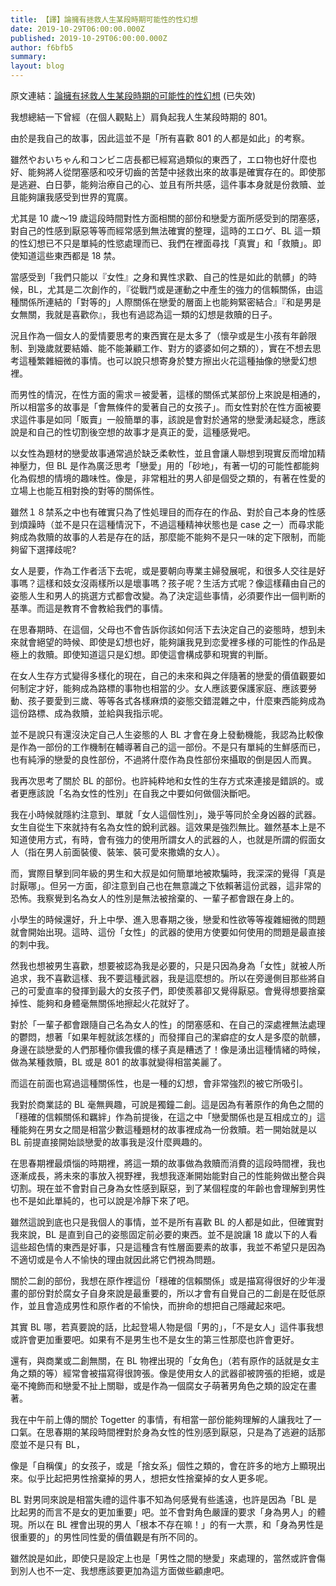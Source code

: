 ```yaml
---
title: 【譯】論擁有拯救人生某段時期可能性的性幻想
date: 2019-10-29T06:00:00.000Z
published: 2019-10-29T06:00:00.000Z
author: f6bfb5
summary:
layout: blog
---
```


原文連結：[論擁有拯救人生某段時期的可能性的性幻想](http://togetter.com/li/22217) (已失效)

我想總結一下曾經（在個人觀點上）肩負起我人生某段時期的 801。

由於是我自己的故事，因此這並不是「所有喜歡 801 的人都是如此」的考察。

雖然やおいちゃん和コンビニ店長都已經寫過類似的東西了，エロ物也好什麼也好、能夠將人從閉塞感和咬牙切齒的苦楚中拯救出來的故事是確實存在的。即使那是逃避、白日夢，能夠治療自己的心、並且有所共感，這件事本身就是份救贖、並且能夠讓我感受到世界的寬廣。

尤其是 10 歲～19 歲這段時間對性方面相關的部份和戀愛方面所感受到的閉塞感，對自己的性感到厭惡等等而經常感到無法確實的整理，這時的エロゲ、BL 這一類的性幻想已不只是單純的性慾處理而已、我們在裡面尋找「真實」和「救贖」。即使知道這些東西都是 18 禁。

當感受到「我們只能以『女性』之身和異性求歡、自己的性是如此的骯髒」的時候，BL，尤其是二次創作的，『從戰鬥或是運動之中產生的強力的信賴關係，由這種關係所連結的「對等的」人際關係在戀愛的層面上也能夠緊密結合』『和是男是女無關，我就是喜歡你』，我也有過認為這一類的幻想是救贖的日子。

況且作為一個女人的愛情要思考的東西實在是太多了（懷孕或是生小孩有年齡限制、到幾歲就要結婚、能不能兼顧工作、對方的婆婆如何之類的），實在不想去思考這種繁雜細微的事情。也可以說只想寄身於雙方擦出火花這種抽像的戀愛幻想裡。

而男性的情況，在性方面的需求＝被愛著，這樣的關係式某部份上來說是相通的，所以相當多的故事是「會無條件的愛著自己的女孩子」。而女性對於在性方面被要求這件事是如同「販賣」一般簡單的事，該說是會對於通常的戀愛湧起疑念，應該說是和自己的性切割後空想的故事才是真正的愛，這種感覺吧。

以女性為題材的戀愛故事通常過於缺乏柔軟性，並且會讓人聯想到現實反而增加精神壓力，但 BL 是作為廣泛思考「戀愛」用的「砂地」，有著一切的可能性都能夠化為假想的情境的趣味性。像是，非常粗壯的男人卻是個受之類的，有著在性愛的立場上也能互相對換的對等的關係性。

雖然１８禁系之中也有確實只為了性処理目的而存在的作品、對於自己本身的性感到煩躁時（並不是只在這種情況下，不過這種精神状態也是 case 之一）而尋求能夠成為救贖的故事的人若是存在的話，那麼能不能夠不是只一味的定下限制，而能夠留下選擇歧呢?

女人是要，作為工作者活下去呢，或是要朝向専業主婦發展呢，和很多人交往是好事嗎？這樣和妓女沒兩樣所以是壞事嗎？孩子呢？生活方式呢？像這樣藉由自己的姿態人生和男人的挑選方式都會改變。為了決定這些事情，必須要作出一個判断的基準。而這是教育不會教給我們的事情。

在思春期時、在這個，父母也不會告訴你該如何活下去決定自己的姿態時，想到未來就會絕望的時候、即使是幻想也好，能夠讓我見到恋愛裡多様的可能性的作品是極上的救贖。即使知道這只是幻想。即使這會構成夢和現實的判斷。

在女人生存方式變得多樣化的現在，自己的未來和與之伴隨著的戀愛的價值觀要如何制定才好，能夠成為路標的事物也相當的少。女人應該要保護家庭、應該要勞動、孩子要愛到三歲、等等各式各樣麻煩的姿態交錯混雜之中，什麼東西能夠成為這份路標、成為救贖，並給與我指示呢。

並不是說只有還沒決定自己人生姿態的人 BL 才會在身上發動機能，我認為比較像是作為一部份的工作機制在輔導著自己的這一部份。不是只有單純的生鮮感而已，也有純淨的戀愛的良性部份，不過將什麼作為良性部份來攝取的倒是因人而異。

我再次思考了關於 BL 的部份。也許純粋地和女性的生存方式來連接是錯誤的。或者更應該說「名為女性的性別」在自我之中要如何做個決斷吧。

我在小時候就隱約注意到、單就「女人這個性別」，幾乎等同於全身凶器的武器。女生自從生下來就持有名為女性的銳利武器。這效果是強烈無比。雖然基本上是不知道使用方式，有時，會有強力的使用所謂女人的武器的人，也就是所謂的假面女人（指在男人前面裝傻、裝笨、裝可愛來撒嬌的女人）。

而，實際目擊到同年級的男生和大叔是如何簡單地被欺騙時，我深深的覺得「真是討厭哪」。但另一方面，卻注意到自己也在無意識之下依賴著這份武器，這非常的恐怖。我察覺到名為女人的性別是無法被捨棄的、一輩子都會跟在身上的。

小學生的時候還好，升上中學、進入思春期之後，戀愛和性欲等等複雜細微的問題就會開始出現。這時、這份「女性」的武器的使用方使要如何使用的問題是最直接的刺中我。

然我也想被男生喜歡，想要被認為我是必要的，只是只因為身為「女性」就被人所追求，我不喜歡這樣、我不要這種武器，我是這麼想的。所以在旁邊側目那些將自己的可愛直率的發揮到最大的女孩子們，即使羨慕卻又覺得厭惡。會覺得想要捨棄掉性、能夠和身體毫無關係地擦起火花就好了。

對於「一輩子都會跟隨自己名為女人的性」的閉塞感和、在自己的深處裡無法處理的鬱悶，想著「如果年輕就該怎樣的」而發揮自己的潔癖症的女人是多麼的骯髒，身邊在談戀愛的人們那種你儂我儂的樣子真是糟透了！像是湧出這種情緒的時候，做為某種救贖，BL 或是 801 的故事就變得相當美麗了。

而這在前面也寫過這種關係性，也是一種的幻想，會非常強烈的被它所吸引。

我對於商業誌的 BL 毫無興趣，可說是獨鐘二創。這是因為有著原作的角色之間的「穩確的信賴關係和羈絆」作為前提後，在這之中「戀愛關係也是互相成立的」這種能夠在男女之間是相當少數這種題材的故事裡成為一份救贖。若一開始就是以 BL 前提直接開始談戀愛的故事我是沒什麼興趣的。

在思春期裡最煩惱的時期裡，將這一類的故事做為救贖而消費的這段時間裡，我也逐漸成長，將未來的事放入視野裡，我想我逐漸開始能對自己的性能夠做出整合與切割。現在並不會對自己身為女性感到厭惡，到了某個程度的年齡也會理解到男性也不是如此單純的，也可以說是冷靜下來了吧。

雖然這說到底也只是我個人的事情，並不是所有喜歡 BL 的人都是如此，但確實對我來說，BL 是直到自己的姿態固定前必要的東西。並不是說讓 18 歲以下的人看這些超色情的東西是好事，只是這種含有性層面要素的故事，我並不希望只是因為不適切或是令人不愉快的理由就因此將它們視為問題。

關於二創的部份，我想在原作裡這份「穩確的信賴關係」或是描寫得很好的少年漫畫的部份對於腐女子自身來說是最重要的，所以才會有自覺自己的二創是在貶低原作，並且會造成男性和原作者的不愉快，而拚命的想把自己隱藏起來吧。

其實 BL 哪，若真要說的話，比起登場人物是個「男的」，「不是女人」這件事我想或許會更加重要吧。如果有不是男生也不是女生的第三性那麼也許會更好。

還有，與商業或二創無關，在 BL 物裡出現的「女角色」（若有原作的話就是女主角之類的等）經常會被描寫得很誇張。像是使用女人的武器卻被誇張的拒絕，或是毫不掩飾而和戀愛不扯上關聯，或是作為一個腐女子萌著男角色之類的設定在畫著。

我在中午前上傳的關於 Togetter 的事情，有相當一部份能夠理解的人讓我吐了一口氣。在思春期的某段時間裡對於身為女性的性別感到厭惡，只是為了逃避的話那麼並不是只有 BL，

像是「自稱僕」的女孩子，或是「捨女系」個性之類的，會在許多的地方上顯現出來。似乎比起把男性捨棄掉的男人，想把女性捨棄掉的女人更多呢。

BL 對男同來說是相當失禮的這件事不知為何感覺有些遙遠，也許是因為「BL 是比起男的而言不是女的更加重要」吧。並不會對角色嚴謹的要求「身為男人」的體現。所以在 BL 裡會出現的男人「根本不存在嘛！」的有一大票，和「身為男性是很重要的」的男性同性愛的價值觀是有所不同的。

雖然說是如此，即使只是設定上也是「男性之間的戀愛」來處理的，當然或許會傷到別人也不一定、我想應該要更加為這方面做些顧慮吧。
